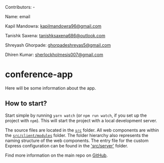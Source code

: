 Contributors: -

Name:                    email

Kapil  Mandowra:         kapilmandowra96@gmail.com

Tanishk Saxena:          tanishksaxena686@outlook.com

Shreyash Ghorpade:       ghorpadeshreyas5@gmail.com

Dhiren Kumar:            sherlockholmesis007@gmail.com


# conference-app

Here will be some information about the app.

## How to start?

Start simple by running `yarn watch` (or `npm run watch`, if you set up the project with `npm`). This will start the project with a local development server.

The source files are located in the [`src`](./src) folder. All web components are within the [`src/client/modules`](./src/modules) folder. The folder hierarchy also represents the naming structure of the web components. The entry file for the custom Express configuration can be found in the ['src/server'](./src/server) folder.

Find more information on the main repo on [GitHub](https://github.com/muenzpraeger/create-lwc-app).

